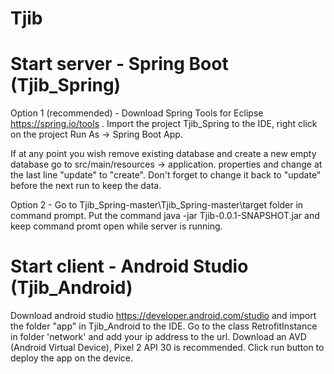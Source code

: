 # Tjib #

# Start server - Spring Boot (Tjib_Spring)

Option 1 (recommended) -
Download Spring Tools for Eclipse https://spring.io/tools .
Import the project Tjib_Spring to the IDE, right click on the project Run As -> Spring Boot App.

If at any point you wish remove existing database and create a new empty database go to src/main/resources -> application. properties
and change at the last line "update" to "create". Don't forget to change it back to "update" before the next run to keep the data. 

Option 2 -
Go to Tjib_Spring-master\Tjib_Spring-master\target folder in command prompt.
Put the command java -jar Tjib-0.0.1-SNAPSHOT.jar and keep command promt open while server is running.

# Start client - Android Studio (Tjib_Android)
Download android studio https://developer.android.com/studio and import the folder "app" in Tjib_Android to the IDE.
Go to the class RetrofitInstance in folder 'network' and add your ip address to the url.
Download an AVD (Android Virtual Device), Pixel 2 API 30 is recommended.
Click run button to deploy the app on the device.
